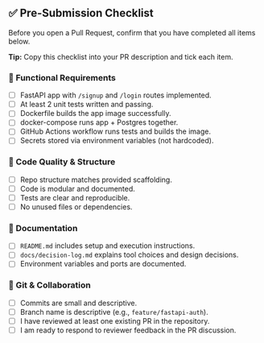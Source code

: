 ## ✅ Pre-Submission Checklist

Before you open a Pull Request, confirm that you have completed all items below.

**Tip:** Copy this checklist into your PR description and tick each item.

### 🔹 Functional Requirements

- [ ] FastAPI app with `/signup` and `/login` routes implemented.
- [ ] At least 2 unit tests written and passing.
- [ ] Dockerfile builds the app image successfully.
- [ ] docker-compose runs app + Postgres together.
- [ ] GitHub Actions workflow runs tests and builds the image.
- [ ] Secrets stored via environment variables (not hardcoded).

### 🔹 Code Quality & Structure

- [ ] Repo structure matches provided scaffolding.
- [ ] Code is modular and documented.
- [ ] Tests are clear and reproducible.
- [ ] No unused files or dependencies.

### 🔹 Documentation

- [ ] `README.md` includes setup and execution instructions.
- [ ] `docs/decision-log.md` explains tool choices and design decisions.
- [ ] Environment variables and ports are documented.

### 🔹 Git & Collaboration

- [ ] Commits are small and descriptive.
- [ ] Branch name is descriptive (e.g., `feature/fastapi-auth`).
- [ ] I have reviewed at least one existing PR in the repository.
- [ ] I am ready to respond to reviewer feedback in the PR discussion.
